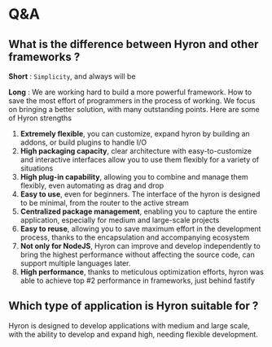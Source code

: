 # Q&A

## What is the difference between Hyron and other frameworks ?

**Short** : `Simplicity`, and always will be

**Long** : We are working hard to build a more powerful framework. How to save the most effort of programmers in the process of working. We focus on bringing a better solution, with many outstanding points. Here are some of Hyron strengths

1. **Extremely flexible**, you can customize, expand hyron by building an addons, or build plugins to handle I/O
2. **High packaging capacity**, clear architecture with easy-to-customize and interactive interfaces allow you to use them flexibly for a variety of situations
3. **High plug-in capability**, allowing you to combine and manage them flexibly, even automating as drag and drop
4. **Easy to use**, even for beginners. The interface of the hyron is designed to be minimal, from the router to the active stream
5. **Centralized package management**, enabling you to capture the entire application, especially for medium and large-scale projects
6. **Easy to reuse**, allowing you to save maximum effort in the development process, thanks to the encapsulation and accompanying ecosystem
7. **Not only for NodeJS**, Hyron can improve and develop independently to bring the highest performance without affecting the source code, can support multiple languages later.
8. **High performance**, thanks to meticulous optimization efforts, hyron was able to achieve top \#2 performance in frameworks, just behind fastify

## Which type of application is Hyron suitable for ?

Hyron is designed to develop applications with medium and large scale, with the ability to develop and expand high, needing flexible development.





